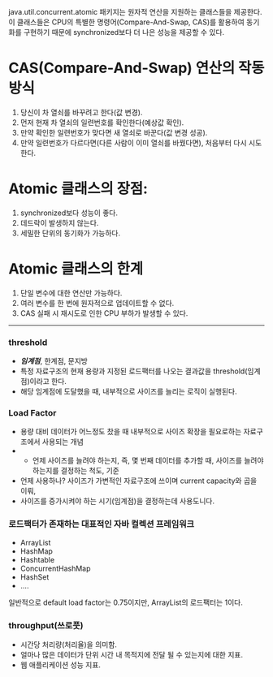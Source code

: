 java.util.concurrent.atomic 패키지는 원자적 연산을 지원하는 클래스들을 제공한다.
이 클래스들은 CPU의 특별한 명령어(Compare-And-Swap, CAS)를 활용하여 동기화를 구현하기 때문에
synchronized보다 더 나은 성능을 제공할 수 있다.

# CAS(Compare-And-Swap) 연산의 작동방식
1. 당신이 차 열쇠를 바꾸려고 한다(값 변경).
2. 먼저 현재 차 열쇠의 일련번호를 확인한다(예상값 확인).
3. 만약 확인한 일련번호가 맞다면 새 열쇠로 바꾼다(값 변경 성공).
4. 만약 일련번호가 다르다면(다른 사람이 이미 열쇠를 바꿨다면), 처음부터 다시 시도한다.

# Atomic 클래스의 장점:
1. synchronized보다 성능이 좋다.
2. 데드락이 발생하지 않는다.
3. 세밀한 단위의 동기화가 가능하다.

# Atomic 클래스의 한계
1. 단일 변수에 대한 연산만 가능하다.
2. 여러 변수를 한 번에 원자적으로 업데이트할 수 없다.
3. CAS 실패 시 재시도로 인한 CPU 부하가 발생할 수 있다.

---

### threshold
- ___임계점___, 한계점, 문지방
- 특정 자료구조의 현재 용량과 지정된 로드팩터를 나오는 결과값을 threshold(임계점)이라고 한다.
- 해당 임계점에 도달했을 때, 내부적으로 사이즈를 늘리는 로직이 실행된다.

### Load Factor
- 용량 대비 데이터가 어느정도 찼을 때 내부적으로 사이즈 확장을 필요로하는 자료구조에서 사용되는 개념
- - 언제 사이즈를 늘려야 하는지, 즉, 몇 번째 데이터를 추가할 때, 사이즈를 늘려야 하는지를 결정하는 척도, 기준
- 언제 사용하나? 사이즈가 가변적인 자료구조에 쓰이며 current capacity와 곱을 이뤄,
- 사이즈를 증가시켜야 하는 시기(임계점)을 결정하는데 사용도니다.

### 로드팩터가 존재하는 대표적인 자바 컬렉션 프레임워크
- ArrayList
- HashMap
- Hashtable
- ConcurrentHashMap
- HashSet
- ....

일반적으로 default load factor는 0.75이지만, ArrayList의 로드팩터는 1이다.

### throughput(쓰로풋)
- 시간당 처리량(처리율)을 의미함.
- 얼마나 많은 데이터가 단위 시간 내 목적지에 전달 될 수 있는지에 대한 지표.
- 웹 애플리케이션 성능 지표.